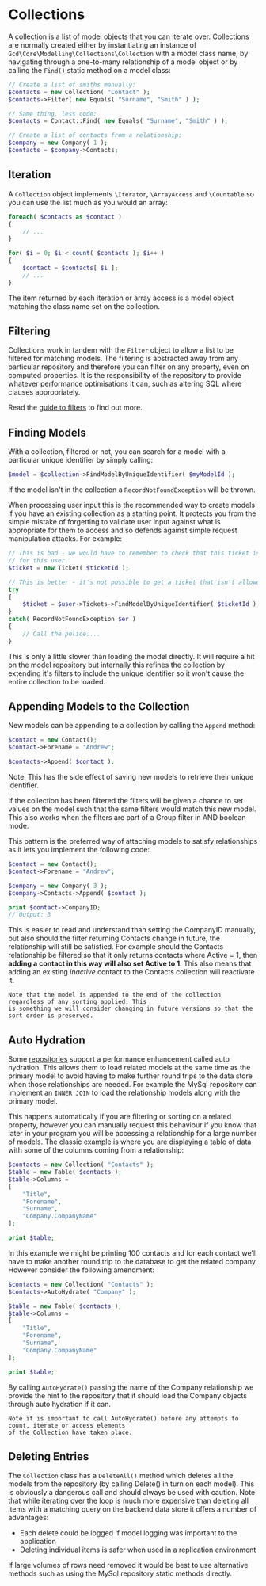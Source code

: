 Collections
===

A collection is a list of model objects that you can iterate over. Collections are normally created
either by instantiating an instance of `Gcd\Core\Modelling\Collections\Collection` with a model
class name, by navigating through a one-to-many relationship of a model object or by calling the
`Find()` static method on a model class:

``` php
// Create a list of smiths manually:
$contacts = new Collection( "Contact" );
$contacts->Filter( new Equals( "Surname", "Smith" ) );

// Same thing, less code:
$contacts = Contact::Find( new Equals( "Surname", "Smith" ) );

// Create a list of contacts from a relationship:
$company = new Company( 1 );
$contacts = $company->Contacts;
```

## Iteration

A `Collection` object implements `\Iterator`, `\ArrayAccess` and `\Countable` so you can use the
list much as you would an array:

``` php
foreach( $contacts as $contact )
{
	// ...
}

for( $i = 0; $i < count( $contacts ); $i++ )
{
	$contact = $contacts[ $i ];
	// ...
}
```

The item returned by each iteration or array access is a model object matching the class name set on
the collection.

## Filtering

Collections work in tandem with the `Filter` object to allow a list to be filtered for matching
models. The filtering is abstracted away from any particular repository and therefore you can filter
on any property, even on computed properties. It is the responsibility of the repository to provide
whatever performance optimisations it can, such as altering SQL where clauses appropriately.

Read the [guide to filters](filters/index) to find out more.

## Finding Models

With a collection, filtered or not, you can search for a model with a particular unique identifier by
simply calling:

``` php
$model = $collection->FindModelByUniqueIdentifier( $myModelId );
```

If the model isn't in the collection a `RecordNotFoundException` will be thrown.

When processing user input this is the recommended way to create models if you have an existing collection
as a starting point. It protects you from the simple mistake of forgetting to validate user input against
what is appropriate for them to access and so defends against simple request manipulation attacks. For example:

``` php
// This is bad - we would have to remember to check that this ticket is allowed
// for this user.
$ticket = new Ticket( $ticketId );

// This is better - it's not possible to get a ticket that isn't allowed for the user.
try
{
    $ticket = $user->Tickets->FindModelByUniqueIdentifier( $ticketId );
}
catch( RecordNotFoundException $er )
{
    // Call the police....
}
```

This is only a little slower than loading the model directly. It will require a hit on the model repository
but internally this refines the collection by extending it's filters to include the unique identifier so it
won't cause the entire collection to be loaded.

## Appending Models to the Collection

New models can be appending to a collection by calling the `Append` method:

``` php
$contact = new Contact();
$contact->Forename = "Andrew";

$contacts->Append( $contact );
```

Note: This has the side effect of saving new models to retrieve their unique identifier.

If the collection has been filtered the filters will be given a chance to set values on the model
such that the same filters would match this new model. This also works when the filters are part of
a Group filter in AND boolean mode.

This pattern is the preferred way of attaching models to satisfy relationships as it lets you
implement the following code:

```php
$contact = new Contact();
$contact->Forename = "Andrew";

$company = new Company( 3 );
$company->Contacts->Append( $contact );

print $contact->CompanyID;
// Output: 3
```

This is easier to read and understand than setting the CompanyID manually, but also should the
filter returning Contacts change in future, the relationship will still be satisfied. For example
should the Contacts relationship be filtered so that it only returns contacts where Active = 1, then
**adding a contact in this way will also set Active to 1**. This also means that adding an existing
*inactive* contact to the Contacts collection will reactivate it.

```
Note that the model is appended to the end of the collection regardless of any sorting applied. This
is something we will consider changing in future versions so that the sort order is preserved.
```

## Auto Hydration

Some [repositories](data-repositories) support a performance enhancement called auto hydration. This
allows them to load related models at the same time as the primary model to avoid having to make
further round trips to the data store when those relationships are needed. For example the MySql
repository can implement an `INNER JOIN` to load the relationship models along with the primary
model.

This happens automatically if you are filtering or sorting on a related property, however you can
manually request this behaviour if you know that later in your program you will be accessing a
relationship for a large number of models. The classic example is where you are displaying a table
of data with some of the columns coming from a relationship:

``` php
$contacts = new Collection( "Contacts" );
$table = new Table( $contacts );
$table->Columns =
[
	"Title",
	"Forename",
	"Surname",
	"Company.CompanyName"
];

print $table;
```

In this example we might be printing 100 contacts and for each contact we'll have to make another
round trip to the database to get the related company. However consider the following amendment:

``` php
$contacts = new Collection( "Contacts" );
$contacts->AutoHydrate( "Company" );

$table = new Table( $contacts );
$table->Columns =
[
	"Title",
	"Forename",
	"Surname",
	"Company.CompanyName"
];

print $table;
```

By calling `AutoHydrate()` passing the name of the Company relationship we provide the hint to the
repository that it should load the Company objects through auto hydration if it can.

```
Note it is important to call AutoHydrate() before any attempts to count, iterate or access elements
of the Collection have taken place.
```

## Deleting Entries

The `Collection` class has a `DeleteAll()` method which deletes all the models from the repository (by calling
Delete() in turn on each model). This is obviously a dangerous call and should always be used with caution.
Note that while iterating over the loop is much more expensive than deleting all items with a matching query on the
backend data store it offers a number of advantages:

* Each delete could be logged if model logging was important to the application
* Deleting individual items is safer when used in a replication environment

If large volumes of rows need removed it would be best to use alternative methods such as using the MySql repository
static methods directly.
